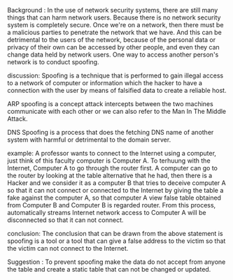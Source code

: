 Background :
In the use of network security systems, there are still many things that can harm network users. Because there is no network security system is completely secure. Once we're on a network, then there must be a malicious parties to penetrate the network that we have. And this can be detrimental to the users of the network, because of the personal data or privacy of their own can be accessed by other people, and even they can change data held by network users. One way to access another person's network is to conduct spoofing.

discussion:
Spoofing is a technique that is performed to gain illegal access to a network of computer or information which the hacker to have a connection with the user by means of falsified data to create a reliable host.

ARP spoofing is a concept attack intercepts between the two machines communicate with each other or we can also refer to the Man In The Middle Attack.

DNS Spoofing is a process that does the fetching DNS name of another system with harmful or detrimental to the domain server.

example:
A professor wants to connect to the Internet using a computer, just think of this faculty computer is Computer A. To terhuung with the Internet, Computer A to go through the router first. A computer can go to the router by looking at the table alternative that he had, then there is a Hacker and we consider it as a computer B that tries to deceive computer A so that it can not connect or connected to the Internet by giving the table a fake against the computer A, so that computer A view false table obtained from Computer B and Computer B is regarded router. From this process, automatically streams Internet network access to Computer A will be disconnected so that it can not connect.

conclusion:
The conclusion that can be drawn from the above statement is spoofing is a tool or a tool that can give a false address to the victim so that the victim can not connect to the Internet.

Suggestion :
To prevent spoofing make the data do not accept from anyone the table and create a static table that can not be changed or updated.
